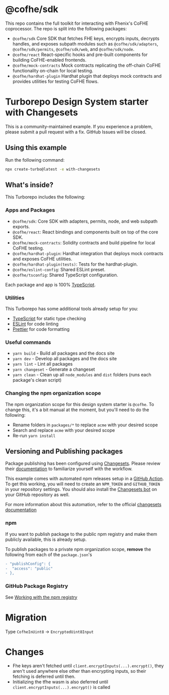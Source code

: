 # @cofhe/sdk

This repo contains the full toolkit for interacting with Fhenix's CoFHE coprocessor.
The repo is split into the following packages:

- `@cofhe/sdk` Core SDK that fetches FHE keys, encrypts inputs, decrypts handles, and exposes subpath modules such as `@cofhe/sdk/adapters`, `@cofhe/sdk/permits`, `@cofhe/sdk/web`, and `@cofhe/sdk/node`.
- `@cofhe/react` React-specific hooks and pre-built components for building CoFHE-enabled frontends.
- `@cofhe/mock-contracts` Mock contracts replicating the off-chain CoFHE functionality on-chain for local testing.
- `@cofhe/hardhat-plugin` Hardhat plugin that deploys mock contracts and provides utilities for testing CoFHE flows.

# Turborepo Design System starter with Changesets

This is a community-maintained example. If you experience a problem, please submit a pull request with a fix. GitHub Issues will be closed.

## Using this example

Run the following command:

```sh
npx create-turbo@latest -e with-changesets
```

## What's inside?

This Turborepo includes the following:

### Apps and Packages

- `@cofhe/sdk`: Core SDK with adapters, permits, node, and web subpath exports.
- `@cofhe/react`: React bindings and components built on top of the core SDK.
- `@cofhe/mock-contracts`: Solidity contracts and build pipeline for local CoFHE testing.
- `@cofhe/hardhat-plugin`: Hardhat integration that deploys mock contracts and exposes CoFHE utilities.
- `@cofhe/hardhat-plugin(tests)`: Tests for the hardhat-plugin.
- `@cofhe/eslint-config`: Shared ESLint preset.
- `@cofhe/tsconfig`: Shared TypeScript configuration.

Each package and app is 100% [TypeScript](https://www.typescriptlang.org/).

### Utilities

This Turborepo has some additional tools already setup for you:

- [TypeScript](https://www.typescriptlang.org/) for static type checking
- [ESLint](https://eslint.org/) for code linting
- [Prettier](https://prettier.io) for code formatting

### Useful commands

- `yarn build` - Build all packages and the docs site
- `yarn dev` - Develop all packages and the docs site
- `yarn lint` - Lint all packages
- `yarn changeset` - Generate a changeset
- `yarn clean` - Clean up all `node_modules` and `dist` folders (runs each package's clean script)

### Changing the npm organization scope

The npm organization scope for this design system starter is `@cofhe`. To change this, it's a bit manual at the moment, but you'll need to do the following:

- Rename folders in `packages/*` to replace `acme` with your desired scope
- Search and replace `acme` with your desired scope
- Re-run `yarn install`

## Versioning and Publishing packages

Package publishing has been configured using [Changesets](https://github.com/changesets/changesets). Please review their [documentation](https://github.com/changesets/changesets#documentation) to familiarize yourself with the workflow.

This example comes with automated npm releases setup in a [GitHub Action](https://github.com/changesets/action). To get this working, you will need to create an `NPM_TOKEN` and `GITHUB_TOKEN` in your repository settings. You should also install the [Changesets bot](https://github.com/apps/changeset-bot) on your GitHub repository as well.

For more information about this automation, refer to the official [changesets documentation](https://github.com/changesets/changesets/blob/main/docs/automating-changesets.md)

### npm

If you want to publish package to the public npm registry and make them publicly available, this is already setup.

To publish packages to a private npm organization scope, **remove** the following from each of the `package.json`'s

```diff
- "publishConfig": {
-  "access": "public"
- },
```

### GitHub Package Registry

See [Working with the npm registry](https://docs.github.com/en/packages/working-with-a-github-packages-registry/working-with-the-npm-registry#publishing-a-package-using-publishconfig-in-the-packagejson-file)

# Migration

Type `CofheInUint8` -> `EncryptedUint8Input`

# Changes

- Fhe keys aren't fetched until `client.encryptInputs(...).encrypt()`, they aren't used anywhere else other than encrypting inputs, so their fetching is deferred until then.
- Initializing the tfhe wasm is also deferred until `client.encryptInputs(...).encrypt()` is called
